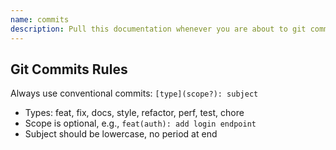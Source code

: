 ```yaml
---
name: commits
description: Pull this documentation whenever you are about to git commit your changes.
---
```


## Git Commits Rules

Always use conventional commits:
```[type](scope?): subject```
- Types: feat, fix, docs, style, refactor, perf, test, chore
- Scope is optional, e.g., `feat(auth): add login endpoint`
- Subject should be lowercase, no period at end
